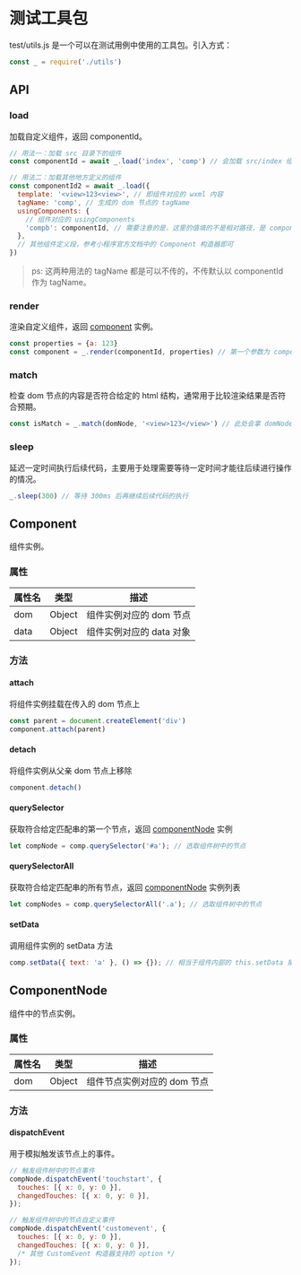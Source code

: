 # 测试工具包

test/utils.js 是一个可以在测试用例中使用的工具包。引入方式：

```js
const _ = require('./utils')
```

## API

### load

加载自定义组件，返回 componentId。

```js
// 用法一：加载 src 目录下的组件
const componentId = await _.load('index', 'comp') // 会加载 src/index 组件，生成的 dom 节点的 tagName 为 COMP

// 用法二：加载其他地方定义的组件
const componentId2 = await _.load({
  template: '<view>123<view>', // 即组件对应的 wxml 内容
  tagName: 'comp', // 生成的 dom 节点的 tagName
  usingComponents: {
    // 组件对应的 usingComponents
    'compb': componentId, // 需要注意的是，这里的值填的不是相对路径，是 componentId
  },
  // 其他组件定义段，参考小程序官方文档中的 Component 构造器即可
}) 
```

> ps: 这两种用法的 tagName 都是可以不传的，不传默认以 componentId 作为 tagName。

### render

渲染自定义组件，返回 [component](#component) 实例。

```js
const properties = {a: 123}
const component = _.render(componentId, properties) // 第一个参数为 componentId，第二个参数为这个组件被渲染时要传入的 property
```

### match

检查 dom 节点的内容是否符合给定的 html 结构，通常用于比较渲染结果是否符合预期。

```js
const isMatch = _.match(domNode, '<view>123</view>') // 此处会拿 domNode 的 innerHTML 和给定的 html 结构进行比较
```

### sleep

延迟一定时间执行后续代码，主要用于处理需要等待一定时间才能往后续进行操作的情况。

```js
_.sleep(300) // 等待 300ms 后再继续后续代码的执行
```

## Component

组件实例。

### 属性

| 属性名 | 类型    | 描述                    |
|--------|--------|------------------------|
| dom    | Object | 组件实例对应的 dom 节点  |
| data   | Object | 组件实例对应的 data 对象 |

### 方法

#### attach

将组件实例挂载在传入的 dom 节点上

```js
const parent = document.createElement('div')
component.attach(parent)
```

#### detach

将组件实例从父亲 dom 节点上移除

```js
component.detach()
```

#### querySelector

获取符合给定匹配串的第一个节点，返回 [componentNode](#componentnode) 实例

```js
let compNode = comp.querySelector('#a'); // 选取组件树中的节点
```

#### querySelectorAll

获取符合给定匹配串的所有节点，返回 [componentNode](#componentnode) 实例列表

```js
let compNodes = comp.querySelectorAll('.a'); // 选取组件树中的节点
```

#### setData

调用组件实例的 setData 方法

```js
comp.setData({ text: 'a' }, () => {}); // 相当于组件内部的 this.setData 接口
```

## ComponentNode

组件中的节点实例。

### 属性

| 属性名 | 类型    | 描述                      |
|--------|--------|---------------------------|
| dom    | Object | 组件节点实例对应的 dom 节点 |

### 方法

#### dispatchEvent

用于模拟触发该节点上的事件。

```js
// 触发组件树中的节点事件
compNode.dispatchEvent('touchstart', {
  touches: [{ x: 0, y: 0 }],
  changedTouches: [{ x: 0, y: 0 }],
});

// 触发组件树中的节点自定义事件
compNode.dispatchEvent('customevent', {
  touches: [{ x: 0, y: 0 }],
  changedTouches: [{ x: 0, y: 0 }],
  /* 其他 CustomEvent 构造器支持的 option */
});
```
